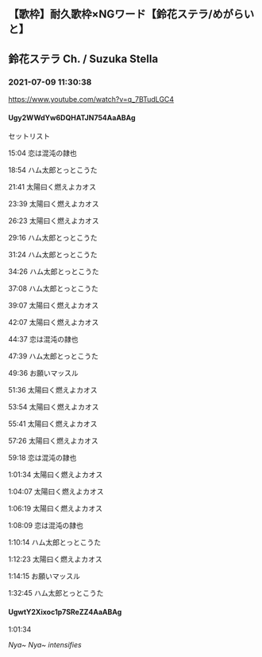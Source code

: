## 【歌枠】耐久歌枠×NGワード【鈴花ステラ/めがらいと】
## 鈴花ステラ Ch. / Suzuka Stella
### 2021-07-09 11:30:38
https://www.youtube.com/watch?v=q_7BTudLGC4
#### Ugy2WWdYw6DQHATJN754AaABAg
セットリスト



15:04 恋は混沌の隷也

18:54 ハム太郎とっとこうた

21:41 太陽曰く燃えよカオス

23:39 太陽曰く燃えよカオス

26:23 太陽曰く燃えよカオス

29:16 ハム太郎とっとこうた

31:24 ハム太郎とっとこうた

34:26 ハム太郎とっとこうた

37:08 ハム太郎とっとこうた

39:07 太陽曰く燃えよカオス

42:07 太陽曰く燃えよカオス

44:37 恋は混沌の隷也

47:39 ハム太郎とっとこうた

49:36 お願いマッスル

51:36 太陽曰く燃えよカオス

53:54 太陽曰く燃えよカオス

55:41 太陽曰く燃えよカオス

57:26 太陽曰く燃えよカオス

59:18 恋は混沌の隷也

1:01:34 太陽曰く燃えよカオス

1:04:07 太陽曰く燃えよカオス

1:06:19 太陽曰く燃えよカオス

1:08:09 恋は混沌の隷也

1:10:14 ハム太郎とっとこうた

1:12:23 太陽曰く燃えよカオス

1:14:15 お願いマッスル

1:32:45 ハム太郎とっとこうた

#### UgwtY2Xixoc1p7SReZZ4AaABAg
1:01:34 



*Nya~ Nya~ intensifies*

